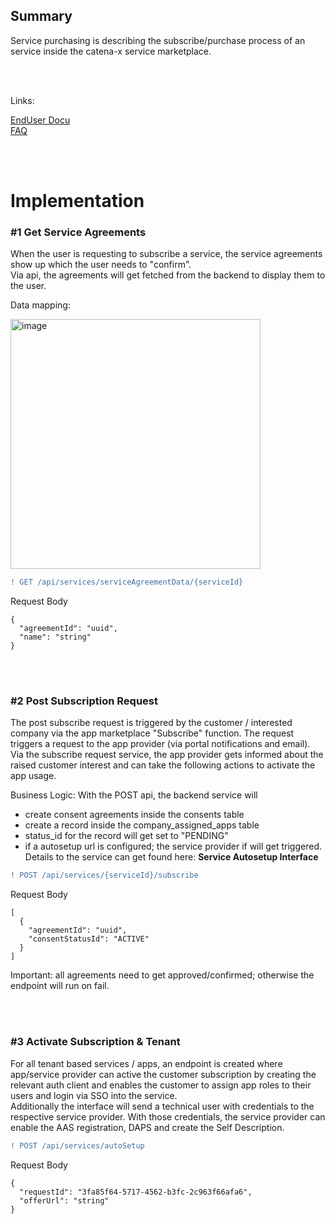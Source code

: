## Summary

Service purchasing is describing the subscribe/purchase process of an service inside the catena-x service marketplace.

<br>
<br>

Links:

[EndUser Docu](</docs/05.%20Service(s)/03.%20Service%20Subscription/03.%20Service%20Subscription%20Activation%20(Provider).md>)  
[FAQ](</docs/05.%20Service(s)/03.%20Service%20Subscription/05.%20FAQ.md>)

<br>
<br>

# Implementation

### #1 Get Service Agreements

When the user is requesting to subscribe a service, the service agreements show up which the user needs to "confirm".  
Via api, the agreements will get fetched from the backend to display them to the user.
<br>

Data mapping:

<img width="400" alt="image" src="https://user-images.githubusercontent.com/94133633/211170605-0cddbc42-f8dc-401d-9ded-fc34aa10fdf1.png">

<br>

```diff
! GET /api/services/serviceAgreementData/{serviceId}
```

Request Body
<br>

    {
      "agreementId": "uuid",
      "name": "string"
    }

<br>
<br>

### #2 Post Subscription Request

The post subscribe request is triggered by the customer / interested company via the app marketplace "Subscribe" function. The request triggers a request to the app provider (via portal notifications and email). Via the subscribe request service, the app provider gets informed about the raised customer interest and can take the following actions to activate the app usage.

Business Logic: With the POST api, the backend service will

- create consent agreements inside the consents table
- create a record inside the company_assigned_apps table
- status_id for the record will get set to "PENDING"
- if a autosetup url is configured; the service provider if will get triggered. Details to the service can get found here: <strong> Service Autosetup Interface</strong>
  <br>

```diff
! POST /api/services/{serviceId}/subscribe
```

Request Body
<br>

    [
      {
        "agreementId": "uuid",
        "consentStatusId": "ACTIVE"
      }
    ]

Important: all agreements need to get approved/confirmed; otherwise the endpoint will run on fail.

<br>
<br>

### #3 Activate Subscription & Tenant

For all tenant based services / apps, an endpoint is created where app/service provider can active the customer subscription by creating the relevant auth client and enables the customer to assign app roles to their users and login via SSO into the service.  
Additionally the interface will send a technical user with credentials to the respective service provider. With those credentials, the service provider can enable the AAS registration, DAPS and create the Self Description.
<br>

```diff
! POST /api/services/autoSetup
```

Request Body
<br>

    {
      "requestId": "3fa85f64-5717-4562-b3fc-2c963f66afa6",
      "offerUrl": "string"
    }

<br>
<br>
